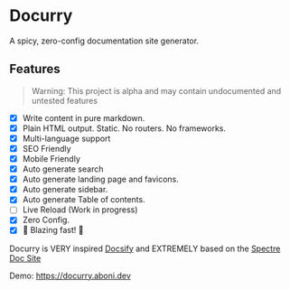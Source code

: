 # Docurry

A spicy, zero-config documentation site generator.

## Features

> Warning: This project is alpha and may contain undocumented and untested features

- [x] Write content in pure markdown.
- [x] Plain HTML output. Static. No routers. No frameworks.
- [x] Multi-language support
- [x] SEO Friendly
- [x] Mobile Friendly
- [x] Auto generate search
- [x] Auto generate landing page and favicons.
- [x] Auto generate sidebar.
- [x] Auto generate Table of contents.
- [ ] Live Reload (Work in progress)
- [x] Zero Config.
- [x] 🚀 Blazing fast! 🚀

Docurry is VERY inspired [Docsify](https://github.com/docsifyjs/) and EXTREMELY based on the [Spectre Doc Site](https://picturepan2.github.io/spectre/getting-started.html)

Demo: https://docurry.aboni.dev

